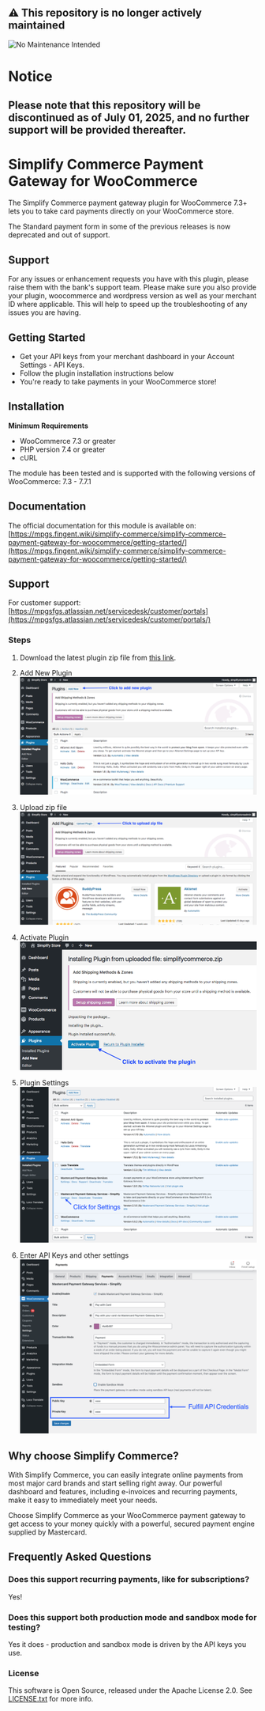 ## ⚠️ This repository is no longer actively maintained
![No Maintenance Intended](http://unmaintained.tech/badge.svg)

# Notice

## Please note that this repository will be discontinued as of July 01, 2025, and no further support will be provided thereafter.

# Simplify Commerce Payment Gateway for WooCommerce

The Simplify Commerce payment gateway plugin for WooCommerce 7.3+ lets you to take card payments directly on your WooCommerce store.

The Standard payment form in some of the previous releases is now deprecated and out of support.

## Support

For any issues or enhancement requests you have with this plugin, please raise them with the bank's support team. Please make sure you also provide your plugin, woocommerce and wordpress version as well as your merchant ID where applicable. This will help to speed up the troubleshooting of any issues you are having.

## Getting Started 

* Get your API keys from your merchant dashboard in your Account Settings - API Keys.
* Follow the plugin installation instructions below 
* You're ready to take payments in your WooCommerce store!

## Installation

**Minimum Requirements**

* WooCommerce 7.3 or greater
* PHP version 7.4 or greater
* cURL

The module has been tested and is supported with the following versions of WooCommerce:
7.3 - 7.7.1

## Documentation
The official documentation for this module is available on: [https://mpgs.fingent.wiki/simplify-commerce/simplify-commerce-payment-gateway-for-woocommerce/getting-started/](https://mpgs.fingent.wiki/simplify-commerce/simplify-commerce-payment-gateway-for-woocommerce/getting-started/)

## Support
For customer support:[https://mpgsfgs.atlassian.net/servicedesk/customer/portals](https://mpgsfgs.atlassian.net/servicedesk/customer/portals/)

### Steps 
1. Download the latest plugin zip file from [this link](https://github.com/simplifycom/woocommerce-simplify-payment-gateway-plugin/releases/latest).

2. Add New Plugin
  ![Add New Plugin](./docs/Wordpress_AddNew_Plugin.png "Add New Plugin") 
   
3. Upload zip file
  ![Upload zip file](./docs/Wordpress_Upload_Plugin.png "Upload zip file")
   
4. Activate Plugin
  ![Activate Plugin](./docs/Wordpress_Activate_Plugin.png "Activate Plugin") 
   
5. Plugin Settings 
  ![Plugin Settings](./docs/SimplifyCommerce_Plugin_Settings.png "Plugin Settings") 
   
6. Enter API Keys and other settings
  ![API Keys and other settings](./docs/SimplifyCommerce_Plugin_APIKeys.png "API Keys & Other Settings") 
   
## Why choose Simplify Commerce?

With Simplify Commerce, you can easily integrate online payments from most major card brands and start selling right away. Our powerful dashboard and features, including e-invoices and recurring payments, make it easy to immediately meet your needs.

Choose Simplify Commerce as your WooCommerce payment gateway to get access to your money quickly with a powerful, secured payment engine supplied by Mastercard.


## Frequently Asked Questions

### Does this support recurring payments, like for subscriptions?
Yes!

### Does this support both production mode and sandbox mode for testing?
Yes it does - production and sandbox mode is driven by the API keys you use.

### License
This software is Open Source, released under the Apache License 2.0. See [LICENSE.txt](LICENSE.txt) for more info.
